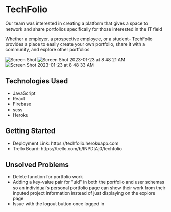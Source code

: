 # TechFolio
<p>Our team was interested in creating a platform that gives a space to network and share portfolios specifically for those interested in the IT field</p>
<p>Whether a employer, a prospective employee, or a student– TechFolio provides a place to easily create your own portfolio, share it with a community, and explore other portfolios
</p>

![Screen Shot](https://user-images.githubusercontent.com/102608394/214055837-a3e62ca2-10d0-4976-8d4a-3ae0783a3ec4.png)
![Screen Shot 2023-01-23 at 8 48 21 AM](https://user-images.githubusercontent.com/102608394/214055853-8d4a5319-16f6-43f1-b187-59a4499dda31.png)
![Screen Shot 2023-01-23 at 8 48 33 AM](https://user-images.githubusercontent.com/102608394/214055864-0897b5ae-4fec-41cd-8db2-56805ae186de.png)


<h2>Technologies Used</h2>
<ul>
<li>JavaScript</li>
<li>React</li>
<li>Firebase</li>
<li>scss</li>
<li>Heroku</li>
</ul>

<h2>Getting Started</h2>
<ul>
<li>Deployment Link: https://techfolio.herokuapp.com </li>
<li>Trello Board: https://trello.com/b/INPDtAj0/techfolio </li>
</ul>

<h2>Unsolved Problems</h2>
<ul>
<li>Delete function for portfolio work</li>
<li>Adding a key-value pair for "uid" in both the portfolio and user schemas so an individual's personal portfolio page can show their work from their inputed project information instead of just displaying on the explore page </li>
<li>Issue with the logout button once logged in </li>
</ul>
